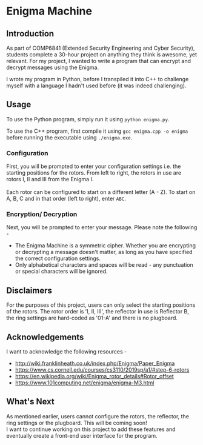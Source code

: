 # Enigma Machine

## Introduction
As part of COMP6841 (Extended Security Engineering and Cyber Security), students complete a 30-hour project on anything they think is awesome, yet relevant. For my project, I wanted to write a program that can encrypt and decrypt messages using the Enigma.

I wrote my program in Python, before I transpiled it into C++ to challenge myself with a language I hadn't used before (it was indeed challenging).

## Usage
To use the Python program, simply run it using `python enigma.py`.

To use the C++ program, first compile it using `gcc enigma.cpp -o enigma` before running the executable using `./enigma.exe`.

### Configuration
First, you will be prompted to enter your configuration settings i.e. the starting positions for the rotors. From left to right, the rotors in use are rotors I, II and III from the Enigma I.<br><br>
Each rotor can be configured to start on a different letter (A - Z). To start on A, B, C and in that order (left to right), enter `ABC`.

### Encryption/ Decryption
Next, you will be prompted to enter your message. Please note the following -
* The Enigma Machine is a symmetric cipher. Whether you are encrypting or decrypting a message doesn't matter, as long as you have specified the correct configuration settings.
* Only alphabetical characters and spaces will be read - any punctuation or special characters will be ignored.

## Disclaimers
For the purposes of this project, users can only select the starting positions of the rotors. The rotor order is 'I, II, III', the reflector in use is Reflector B, the ring settings are hard-coded as '01-A' and there is no plugboard.

## Acknowledgements
I want to acknowledge the following resources -
* http://wiki.franklinheath.co.uk/index.php/Enigma/Paper_Enigma
* https://www.cs.cornell.edu/courses/cs3110/2019sp/a1/#step-6-rotors
* https://en.wikipedia.org/wiki/Enigma_rotor_details#Rotor_offset
* https://www.101computing.net/enigma/enigma-M3.html

## What's Next
As mentioned earlier, users cannot configure the rotors, the reflector, the ring settings or the plugboard. This will be coming soon!<br>
I want to continue working on this project to add these features and eventually create a front-end user interface for the program.
